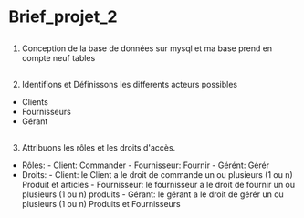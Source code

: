 # Brief_projet_2

##
1. Conception de la base de données sur mysql et ma base prend en compte neuf tables 
###
##
2. Identifions et Définissons les differents acteurs possibles
- Clients 
- Fournisseurs
- Gérant
###
##
3. Attribuons les rôles et les droits d'accès.
- Rôles:
       - Client: Commander
       - Fournisseur: Fournir
       - Gérént: Gérér
- Droits: 
      - Client: le Client a le droit de commande un ou plusieurs (1 ou n) Produit et articles
      - Fournisseur: le fournisseur a le droit de fournir un ou plusieurs (1 ou n) produits
      - Gérant: le gérant a le droit de gérér un ou plusieurs (1 ou n) Produits et Fournisseurs

